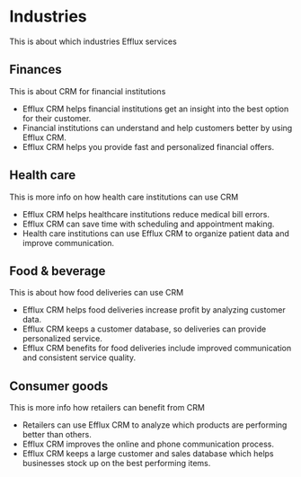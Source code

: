 # Industries

This is about which industries Efflux services

## Finances

This is about CRM for financial institutions

- Efflux CRM helps financial institutions get an insight into the best option for their customer.
- Financial institutions can understand and help customers better by using Efflux CRM.
- Efflux CRM helps you provide fast and personalized financial offers.

## Health care

This is more info on how health care institutions can use CRM

- Efflux CRM helps healthcare institutions reduce medical bill errors.
- Efflux CRM can save time with scheduling and appointment making.
- Health care institutions can use Efflux CRM to organize patient data and improve communication.

## Food & beverage

This is about how food deliveries can use CRM

- Efflux CRM helps food deliveries increase profit by analyzing customer data.
- Efflux CRM keeps a customer database, so deliveries can provide personalized service.
- Efflux CRM benefits for food deliveries include improved communication and consistent service quality.

## Consumer goods

This is more info how retailers can benefit from CRM

- Retailers can use Efflux CRM to analyze which products are performing better than others.
- Efflux CRM improves the online and phone communication process.
- Efflux CRM keeps a large customer and sales database which helps businesses stock up on the best performing items.